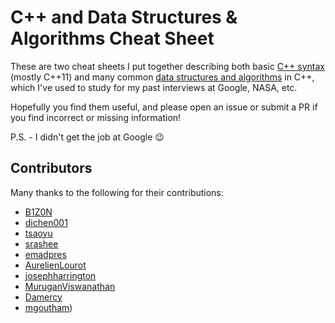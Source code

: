 # C++ and Data Structures & Algorithms Cheat Sheet

These are two cheat sheets I put together describing both basic [C++ syntax](C++%20Syntax.md) (mostly C++11) and many common [data structures and algorithms](Data%20Structures%20and%20Algorithms.md) in C++, which I've used to study for my past interviews at Google, NASA, etc.

Hopefully you find them useful, and please open an issue or submit a PR if you find incorrect or missing information!

P.S. - I didn't get the job at Google :wink:

## Contributors
Many thanks to the following for their contributions:

* [B1Z0N](https://github.com/B1Z0N)
* [dichen001](https://github.com/dichen001)
* [tsaoyu](https://github.com/tsaoyu)
* [srashee](https://github.com/srashee)
* [emadpres](https://github.com/emadpres)
* [AurelienLourot](https://github.com/AurelienLourot)
* [josephharrington](https://github.com/josephharrington)
* [MuruganViswanathan](https://github.com/MuruganViswanathan)
* [Damercy](https://github.com/Damercy)
* [mgoutham](https://github.com/mgoutham))

